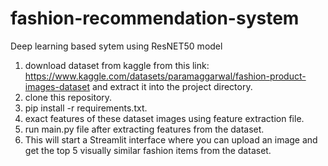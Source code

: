 # fashion-recommendation-system
Deep learning based sytem using ResNET50 model

1. download dataset from kaggle from this link: https://www.kaggle.com/datasets/paramaggarwal/fashion-product-images-dataset and extract it into the project directory.
2. clone this repository.
3. pip install -r requirements.txt.
4. exact features of these dataset images using feature extraction file.
5. run main.py file after extracting features from the dataset.
6. This will start a Streamlit interface where you can upload an image and get the top 5 visually similar fashion items from the dataset.
   
